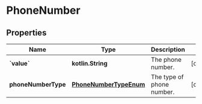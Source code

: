
# PhoneNumber

## Properties
Name | Type | Description | Notes
------------ | ------------- | ------------- | -------------
**&#x60;value&#x60;** | **kotlin.String** | The phone number. |  [optional]
**phoneNumberType** | [**PhoneNumberTypeEnum**](PhoneNumberTypeEnum.md) | The type of phone number. |  [optional]



